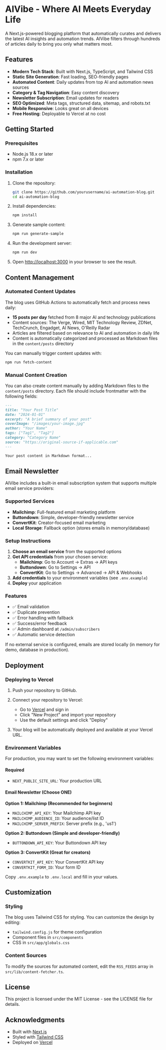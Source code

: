 # AIVibe - Where AI Meets Everyday Life

A Next.js-powered blogging platform that automatically curates and delivers the latest AI insights and automation trends. AIVibe filters through hundreds of articles daily to bring you only what matters most.

## Features

- **Modern Tech Stack**: Built with Next.js, TypeScript, and Tailwind CSS
- **Static Site Generation**: Fast loading, SEO-friendly pages
- **Automated Content**: Daily updates from top AI and automation news sources
- **Category & Tag Navigation**: Easy content discovery
- **Newsletter Subscription**: Email updates for readers
- **SEO Optimized**: Meta tags, structured data, sitemap, and robots.txt
- **Mobile Responsive**: Looks great on all devices
- **Free Hosting**: Deployable to Vercel at no cost

## Getting Started

### Prerequisites

- Node.js 18.x or later
- npm 7.x or later

### Installation

1. Clone the repository:
   ```bash
   git clone https://github.com/yourusername/ai-automation-blog.git
   cd ai-automation-blog
   ```

2. Install dependencies:
   ```bash
   npm install
   ```

3. Generate sample content:
   ```bash
   npm run generate-sample
   ```

4. Run the development server:
   ```bash
   npm run dev
   ```

5. Open [http://localhost:3000](http://localhost:3000) in your browser to see the result.

## Content Management

### Automated Content Updates

The blog uses GitHub Actions to automatically fetch and process news daily:

- **15 posts per day** fetched from 8 major AI and technology publications
- Content sources: The Verge, Wired, MIT Technology Review, ZDNet, TechCrunch, Engadget, AI News, O'Reilly Radar
- Articles are filtered based on relevance to AI and automation in daily life
- Content is automatically categorized and processed as Markdown files in the `content/posts` directory

You can manually trigger content updates with:

```bash
npm run fetch-content
```

### Manual Content Creation

You can also create content manually by adding Markdown files to the `content/posts` directory. Each file should include frontmatter with the following fields:

```markdown
---
title: "Your Post Title"
date: "2024-01-01"
excerpt: "A brief summary of your post"
coverImage: "/images/your-image.jpg"
author: "Your Name"
tags: ["Tag1", "Tag2"]
category: "Category Name"
source: "https://original-source-if-applicable.com"
---

Your post content in Markdown format...
```

## Email Newsletter

AIVibe includes a built-in email subscription system that supports multiple email service providers:

### Supported Services
- **Mailchimp**: Full-featured email marketing platform
- **Buttondown**: Simple, developer-friendly newsletter service
- **ConvertKit**: Creator-focused email marketing
- **Local Storage**: Fallback option (stores emails in memory/database)

### Setup Instructions

1. **Choose an email service** from the supported options
2. **Get API credentials** from your chosen service:
   - **Mailchimp**: Go to Account → Extras → API keys
   - **Buttondown**: Go to Settings → API
   - **ConvertKit**: Go to Settings → Advanced → API & Webhooks
3. **Add credentials** to your environment variables (see `.env.example`)
4. **Deploy** your application

### Features
- ✅ Email validation
- ✅ Duplicate prevention
- ✅ Error handling with fallback
- ✅ Success/error feedback
- ✅ Admin dashboard at `/admin/subscribers`
- ✅ Automatic service detection

If no external service is configured, emails are stored locally (in memory for demo, database in production).

## Deployment

### Deploying to Vercel

1. Push your repository to GitHub.

2. Connect your repository to Vercel:
   - Go to [Vercel](https://vercel.com) and sign in
   - Click "New Project" and import your repository
   - Use the default settings and click "Deploy"

3. Your blog will be automatically deployed and available at your Vercel URL.

### Environment Variables

For production, you may want to set the following environment variables:

#### Required
- `NEXT_PUBLIC_SITE_URL`: Your production URL

#### Email Newsletter (Choose ONE)
**Option 1: Mailchimp (Recommended for beginners)**
- `MAILCHIMP_API_KEY`: Your Mailchimp API key
- `MAILCHIMP_AUDIENCE_ID`: Your audience/list ID
- `MAILCHIMP_SERVER_PREFIX`: Server prefix (e.g., 'us1')

**Option 2: Buttondown (Simple and developer-friendly)**
- `BUTTONDOWN_API_KEY`: Your Buttondown API key

**Option 3: ConvertKit (Great for creators)**
- `CONVERTKIT_API_KEY`: Your ConvertKit API key
- `CONVERTKIT_FORM_ID`: Your form ID

Copy `.env.example` to `.env.local` and fill in your values.

## Customization

### Styling

The blog uses Tailwind CSS for styling. You can customize the design by editing:

- `tailwind.config.js` for theme configuration
- Component files in `src/components`
- CSS in `src/app/globals.css`

### Content Sources

To modify the sources for automated content, edit the `RSS_FEEDS` array in `src/lib/content-fetcher.ts`.

## License

This project is licensed under the MIT License - see the LICENSE file for details.

## Acknowledgments

- Built with [Next.js](https://nextjs.org/)
- Styled with [Tailwind CSS](https://tailwindcss.com/)
- Deployed on [Vercel](https://vercel.com/)
